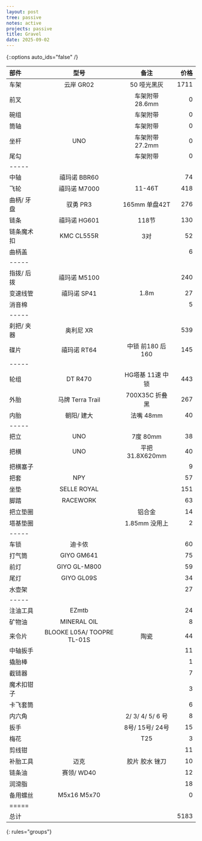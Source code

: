 ```yaml
---
layout: post
tree: passive
notes: active
projects: passive
title: Gravel
date: 2025-09-02
---
```



{::options auto_ids="false" /}


| 部件         | 型号                             | 备注               | 价格   |
|:-------------|:--------------------------------:|:------------------:|-------:|
| 车架         | 云岸 GR02                        | 50 哑光黑灰        | 1711   |
| 前叉         |                                  | 车架附带 28.6mm    | 0      |
| 碗组         |                                  | 车架附带           | 0      |
| 筒轴         |                                  | 车架附带           | 0      |
| 坐杆         | UNO                              | 车架附带 27.2mm    | 0      |
| 尾勾         |                                  | 车架附带           | 0      |
|-----
| 中轴         | 禧玛诺 BBR60                     |                    | 74     |
| 飞轮         | 禧玛诺 M7000                     | 11-46T             | 418    |
| 曲柄/ 牙盘   | 驭勇 PR3                         | 165mm 单盘42T      | 276    |
| 链条         | 禧玛诺 HG601                     | 118节              | 130    |
| 链条魔术扣   | KMC CL555R                       | 3对                | 52     |
| 曲柄盖       |                                  |                    | 6      |
|-----
| 指拨/ 后拨   | 禧玛诺 M5100                     |                    | 240    |
| 变速线管     | 禧玛诺 SP41                      | 1.8m               | 27     |
| 消音棉       |                                  |                    | 5      |
|-----
| 刹把/ 夹器   | 奥利尼 XR                        |                    | 539    |
| 碟片         | 禧玛诺 RT64                      | 中锁 前180 后160   | 145    |
|-----
| 轮组         | DT R470                          | HG塔基 11速 中锁   | 443    |
| 外胎         | 马牌 Terra Trail                 | 700X35C 折叠 黑    | 267    |
| 内胎         | 朝阳/ 建大                       | 法嘴 48mm          | 40     |
|-----
| 把立         | UNO                              | 7度 80mm           | 38     |
| 把横         | UNO                              | 平把 31.8X620mm    | 40     |
| 把横塞子     |                                  |                    | 9      |
| 把套         | NPY                              |                    | 57     |
| 坐垫         | SELLE ROYAL                      |                    | 151    |
| 脚踏         | RACEWORK                         |                    | 63     |
| 把立垫圈     |                                  | 铝合金             | 14     |
| 塔基垫圈     |                                  | 1.85mm 没用上      | 2      |
|-----
| 车锁         | 迪卡侬                           |                    | 60     |
| 打气筒       | GIYO GM641                       |                    | 75     |
| 前灯         | GIYO GL-M800                     |                    | 59     |
| 尾灯         | GIYO GL09S                       |                    | 34     |
| 水壶架       |                                  |                    | 27     |
|-----
| 注油工具     | EZmtb                            |                    | 24     |
| 矿物油       | MINERAL OIL                      |                    | 8      |
| 来令片       | BLOOKE L05A/ TOOPRE TL-01S       | 陶瓷               | 44     |
| 中轴扳手     |                                  |                    | 11     |
| 撬胎棒       |                                  |                    | 1      |
| 截链器       |                                  |                    | 7      |
| 魔术扣钳子   |                                  |                    | 3      |
| 卡飞套筒     |                                  |                    | 6      |
| 内六角       |                                  | 2/ 3/ 4/ 5/ 6 号   | 8      |
| 扳手         |                                  | 8号/ 15号/ 24号    | 15     |
| 梅花         |                                  | T25                | 3      |
| 剪线钳       |                                  |                    | 11     |
| 补胎工具     | 迈克                             | 胶片 胶水 锉刀     | 10     |
| 链条油       | 赛领/ WD40                       |                    | 12     |
| 润滑脂       |                                  |                    | 18     |
| 备用螺丝     | M5x16 M5x70                      |                    | 0      |
|=====
| 总计         |                                  |                    | 5183   |
{: rules="groups"}

